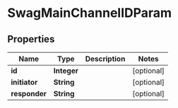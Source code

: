 
# SwagMainChannelIDParam

## Properties
Name | Type | Description | Notes
------------ | ------------- | ------------- | -------------
**id** | **Integer** |  |  [optional]
**initiator** | **String** |  |  [optional]
**responder** | **String** |  |  [optional]



